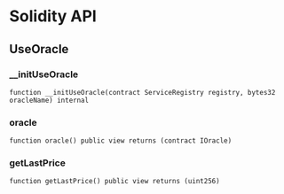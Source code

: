 # Solidity API

## UseOracle

### __initUseOracle

```solidity
function __initUseOracle(contract ServiceRegistry registry, bytes32 oracleName) internal
```

### oracle

```solidity
function oracle() public view returns (contract IOracle)
```

### getLastPrice

```solidity
function getLastPrice() public view returns (uint256)
```

